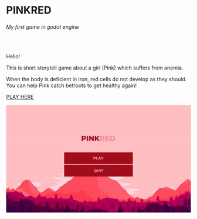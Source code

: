 # PINKRED 
###### My first game in godot engine 

<br>

Hello! 

This is short storytell game about a girl (Pink) which suffers from anemia.

When the body is deficient in iron, red cells do not develop as they should. You can help Pink catch betroots to get healthy again!


[PLAY HERE](https://containedx.itch.io/pinkred)


![](demo.gif)
